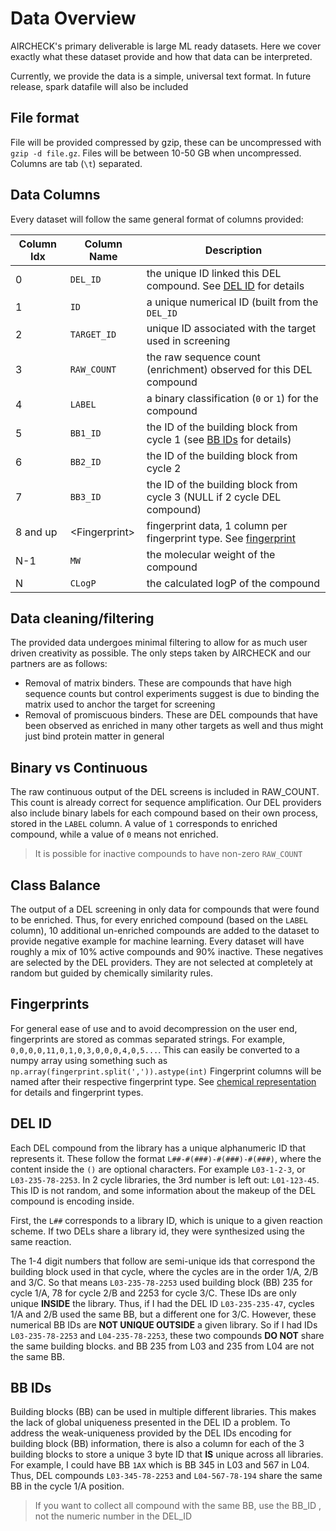 # Data Overview

AIRCHECK's primary deliverable is large ML ready datasets. Here we cover exactly what these dataset provide and how that
data can be interpreted.

Currently, we provide the data is a simple, universal text format. In future release, spark datafile will also be included

## File format
File will be provided compressed by gzip, these can be uncompressed with `gzip -d file.gz`. Files will be between 10-50 GB
when uncompressed. Columns are tab (`\t`) separated.

## Data Columns
Every dataset will follow the same general format of columns provided:

| Column Idx | Column Name     | Description                                                                       |
|------------|-----------------|-----------------------------------------------------------------------------------|
| 0          | `DEL_ID`        | the unique ID linked this DEL compound. See [DEL ID](#del-id) for details         |
| 1          | `ID`            | a unique numerical ID (built from the `DEL_ID`                                    |
| 2          | `TARGET_ID`     | unique ID associated with the target used in screening                            |
| 3          | `RAW_COUNT`     | the raw sequence count (enrichment) observed for this DEL compound                |
| 4          | `LABEL`         | a binary classification (`0` or `1`) for the compound                             |
| 5          | `BB1_ID`        | the ID of the building block from cycle 1 (see [BB IDs](#bb-ids) for details)     |
| 6          | `BB2_ID`        | the ID of the building block from cycle 2                                         |
| 7          | `BB3_ID`        | the ID of the building block from cycle 3 (NULL if 2 cycle DEL compound)          |
| 8 and up   | \<Fingerprint\> | fingerprint data, 1 column per fingerprint type. See [fingerprint](#fingerprints) |
| N-1        | `MW`            | the molecular weight of the compound                                              |
| N          | `CLogP`         | the calculated logP of the compound                                               |

## Data cleaning/filtering
The provided data undergoes minimal filtering to allow for as much user driven creativity as possible. The only steps
taken by AIRCHECK and our partners are as follows:
- Removal of matrix binders. These are compounds that have high sequence counts but control experiments suggest is due to binding the matrix used to anchor the target for screening
- Removal of promiscuous binders. These are DEL compounds that have been observed as enriched in many other targets as well and thus might just bind protein matter in general

## Binary vs Continuous
The raw continuous output of the DEL screens is included in RAW_COUNT. This count is already correct for sequence amplification. 
Our DEL providers also include binary labels for each compound based on their own process, stored in the `LABEL` column. 
A value of `1` corresponds to enriched compound, while a value of `0` means not enriched.
> It is possible for inactive compounds to have non-zero `RAW_COUNT`

## Class Balance
The output of a DEL screening in only data for compounds that were found to be enriched. Thus, for every enriched compound (based on the `LABEL` column), 10 additional un-enriched compounds are added
to the dataset to provide negative example for machine learning. Every dataset will have roughly a mix of 10% active compounds and 90% inactive. These negatives are selected by the DEL providers. They are not selected at completely at random but guided by chemically similarity rules.

## Fingerprints
For general ease of use and to avoid decompression on the user end, fingerprints are stored as commas separated strings. For 
example, `0,0,0,0,11,0,1,0,3,0,0,0,4,0,5...`. This can easily be converted to a numpy array using something such as `np.array(fingerprint.split(',')).astype(int)` Fingerprint columns will be named after their respective fingerprint type. See
[chemical representation](Chemical-Representation.md) for details and fingerprint types. 

## DEL ID
Each DEL compound from the library has a unique alphanumeric ID that represents it. These follow the format `L##-#(###)-#(###)-#(###)`, where
the content inside the `()` are optional characters. For example `L03-1-2-3`, or `L03-235-78-2253`. In 2 cycle libraries, the 3rd number is left out: `L01-123-45`. This
ID is not random, and some information about the makeup of the DEL compound is encoding inside. 

First, the `L##` corresponds to a library ID, which is unique to a given reaction scheme. If two DELs share a library id, they were synthesized using the same reaction.

The 1-4 digit numbers that follow are semi-unique ids that correspond the building block used in that cycle, where the cycles are in the order 1/A, 2/B and 3/C.
So that means `L03-235-78-2253` used building block (BB) 235 for cycle 1/A, 78 for cycle 2/B and 2253 for cycle 3/C. These IDs are only unique **INSIDE** the library. Thus, if I had the DEL ID
`L03-235-235-47`, cycles 1/A and 2/B used the same BB, but a different one for 3/C. However, these numerical BB IDs are **NOT UNIQUE OUTSIDE** a given library. So if I had IDs
`L03-235-78-2253` and `L04-235-78-2253`, these two compounds **DO NOT** share the same building blocks. and BB 235 from L03 and 235 from L04 are not the same BB.

## BB IDs
Building blocks (BB) can be used in multiple different libraries. This makes the lack of global uniqueness presented in the DEL ID a problem.
To address the weak-uniqueness provided by the DEL IDs encoding for building block (BB) information, there is also a column for each of the 3 building blocks to store a unique
3 byte ID that **IS** unique across all libraries. For example, I could have BB `1AX` which is BB 345 in L03 and 567 in L04. Thus, DEL compounds
`L03-345-78-2253` and `L04-567-78-194` share the same BB in the cycle 1/A position. 
> If you want to collect all compound with the same BB, use the BB_ID , not the numeric number in the DEL_ID
> 
